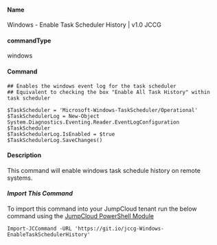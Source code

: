 #### Name

Windows - Enable Task Scheduler History | v1.0 JCCG

#### commandType

windows

#### Command

```
## Enables the windows event log for the task scheduler
## Equivalent to checking the box "Enable All Task History" within task scheduler

$TaskScheduler = 'Microsoft-Windows-TaskScheduler/Operational'
$TaskSchedulerLog = New-Object System.Diagnostics.Eventing.Reader.EventLogConfiguration $TaskScheduler
$TaskSchedulerLog.IsEnabled = $true
$TaskSchedulerLog.SaveChanges()
```

#### Description

This command will enable windows task schedule history on remote systems.

#### _Import This Command_

To import this command into your JumpCloud tenant run the below command using the [JumpCloud PowerShell Module](https://github.com/TheJumpCloud/support/wiki/Installing-the-JumpCloud-PowerShell-Module)

```
Import-JCCommand -URL 'https://git.io/jccg-Windows-EnableTaskSchedulerHistory'
```
